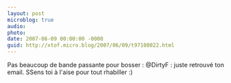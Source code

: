 ```yaml
---
layout: post
microblog: true
audio: 
photo: 
date: 2007-06-09 00:00:00 -0000
guid: http://xtof.micro.blog/2007/06/09/t97108022.html
---
```

Pas beaucoup de bande passante pour bosser : @DirtyF : juste retrouvé ton email. SSens toi à l'aise pour tout rhabiller :)
